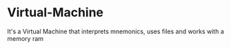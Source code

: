 # Virtual-Machine
It's a Virtual Machine that interprets mnemonics, uses files and works with a memory ram
